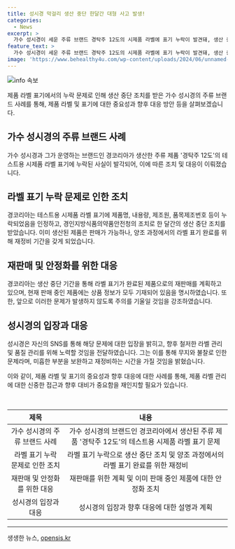 ```yaml
---
title: 성시경 막걸리 생산 중단 한달간 대형 사고 발생!
categories:
  - News
excerpt: >
  가수 성시경이 세운 주류 브랜드 경탁주 12도의 시제품 라벨에 표기 누락이 발견돼, 생산 중단 조치가 내려졌다. 해당 제품은 본 제품 출시 전 테스트용 샘플로, 표기 누락은 제품 상품상 문제는 없었으나, 양조장에서 한 달간 생산 중단 조치를 받았다. 회사는 재정비 후 판매를 재개할 예정이며, 성시경은 실수를 인정하고 이에 대한 사과를 표명했다. 이는 성시경의 브랜드가 대한민국 주류대상에서 우승한 바 있는데, 불미스러운 사태로 큰 관심을 끌고 있다.
feature_text: >
  가수 성시경이 세운 주류 브랜드 경탁주 12도의 시제품 라벨에 표기 누락이 발견돼, 생산 중단 조치가 내려졌다. 해당 제품은 본 제품 출시 전 테스트용 샘플로, 표기 누락은 제품 상품상 문제는 없었으나, 양조장에서 한 달간 생산 중단 조치를 받았다. 회사는 재정비 후 판매를 재개할 예정이며, 성시경은 실수를 인정하고 이에 대한 사과를 표명했다. 이는 성시경의 브랜드가 대한민국 주류대상에서 우승한 바 있는데, 불미스러운 사태로 큰 관심을 끌고 있다.
image: 'https://www.behealthy4u.com/wp-content/uploads/2024/06/unnamed-file.png'
---
```


<p><img src="https://www.behealthy4u.com/wp-content/uploads/2024/06/unnamed-file.png" alt="info 속보" /></p>

<p>제품 라벨 표기에서의 누락 문제로 인해 생산 중단 조치를 받은 가수 성시경의 주류 브랜드 사례를 통해, 제품 라벨 및 표기에 대한 중요성과 향후 대응 방안 등을 살펴보겠습니다.</p>

<h2 data-ke-size="size26">가수 성시경의 주류 브랜드 사례</h2>

<p data-ke-size="size16">가수 성시경과 그가 운영하는 브랜드인 경코리아가 생산한 주류 제품 '경탁주 12도'의 테스트용 시제품 라벨 표기에 누락된 사실이 발각되어, 이에 따른 조치 및 대응이 이뤄졌습니다.</p>

<h2 data-ke-size="size26">라벨 표기 누락 문제로 인한 조치</h2>

<p data-ke-size="size16">경코리아는 테스트용 시제품 라벨 표기에 제품명, 내용량, 제조원, 품목제조번호 등이 누락되었음을 인정하고, 경인지방식품의약품안전청의 조치로 한 달간의 생산 중단 조치를 받았습니다. 이미 생산된 제품은 판매가 가능하나, 양조 과정에서의 라벨 표기 완료를 위해 재정비 기간을 갖게 되었습니다.</p>

<h2 data-ke-size="size26">재판매 및 안정화를 위한 대응</h2>

<p data-ke-size="size16">경코리아는 생산 중단 기간을 통해 라벨 표기가 완료된 제품으로의 재판매를 계획하고 있으며, 현재 판매 중인 제품에는 상품 정보가 모두 기재되어 있음을 명시하였습니다. 또한, 앞으로 이러한 문제가 발생하지 않도록 주의를 기울일 것임을 강조하였습니다.</p>

<h2 data-ke-size="size26">성시경의 입장과 대응</h2>

<p data-ke-size="size16">성시경은 자신의 SNS를 통해 해당 문제에 대한 입장을 밝히고, 향후 철저한 라벨 관리 및 품질 관리를 위해 노력할 것임을 전달하였습니다. 그는 이를 통해 무지와 불찰로 인한 문제라며, 미흡한 부분을 보완하고 재정비하는 시간을 가질 것임을 밝혔습니다.</p>

<p>이와 같이, 제품 라벨 및 표기의 중요성과 향후 대응에 대한 사례를 통해, 제품 라벨 관리에 대한 신중한 접근과 향후 대비가 중요함을 재인지할 필요가 있습니다.</p>

<p data-ke-size="size16">&nbsp;</p>

<table>
    <thead>
        <tr>
            <th style="text-align: center; height: 17px;"><b>제목</b></th>
            <th style="text-align: center; height: 17px;"><b>내용</b></th>
        </tr>
    </thead>
    <tbody>
        <tr>
            <td style="text-align: center; height: 17px;">가수 성시경의 주류 브랜드 사례</td>
            <td style="text-align: center; height: 17px;">가수 성시경의 브랜드인 경코리아에서 생산된 주류 제품 '경탁주 12도'의 테스트용 시제품 라벨 표기 문제</td>
        </tr>
        <tr>
            <td style="text-align: center; height: 17px;">라벨 표기 누락 문제로 인한 조치</td>
            <td style="text-align: center; height: 17px;">라벨 표기 누락으로 생산 중단 조치 및 양조 과정에서의 라벨 표기 완료를 위한 재정비</td>
        </tr>
        <tr>
            <td style="text-align: center; height: 17px;">재판매 및 안정화를 위한 대응</td>
            <td style="text-align: center; height: 17px;">재판매를 위한 계획 및 이미 판매 중인 제품에 대한 안정화 조치</td>
        </tr>
        <tr>
            <td style="text-align: center; height: 17px;">성시경의 입장과 대응</td>
            <td style="text-align: center; height: 17px;">성시경의 입장과 향후 대응에 대한 설명과 계획</td>
        </tr>
    </tbody>
</table>

<p><hr></p>
생생한 뉴스, <a href="https://opensis.kr" rel="dofollow">opensis.kr</a>



